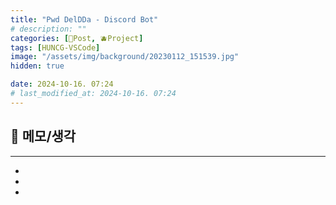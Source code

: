 ```yaml
---
title: "Pwd DelDDa - Discord Bot"
# description: ""
categories: [📀Post, 🫐Project]
tags: [HUNCG-VSCode]
image: "/assets/img/background/20230112_151539.jpg"
hidden: true

date: 2024-10-16. 07:24
# last_modified_at: 2024-10-16. 07:24
---
```


## 📀 메모/생각

---

- [](https://namu.wiki/w/VA-11%20HALL-A:%20Cyberpunk%20Bartender%20Action#s-3.1)
- [](https://discord.com/developers/applications)
- [](https://docs.discordnet.dev/guides/getting_started/terminology.html)
